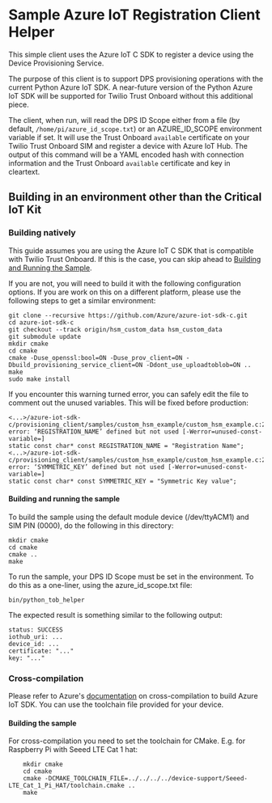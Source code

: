 # Sample Azure IoT Registration Client Helper

This simple client uses the Azure IoT C SDK to register a device using the Device Provisioning Service.

The purpose of this client is to support DPS provisioning operations with the current Python Azure IoT SDK.  A near-future version of the Python Azure IoT SDK will be supported for Twilio Trust Onboard without this additional piece.

The client, when run, will read the DPS ID Scope either from a file (by default, `/home/pi/azure_id_scope.txt`) or an AZURE_ID_SCOPE environment variable if set.  It will use the Trust Onboard `available` certificate on your Twilio Trust Onboard SIM and register a device with Azure IoT Hub.  The output of this command will be a YAML encoded hash with connection information and the Trust Onboard `available` certificate and key in cleartext.

## Building in an environment other than the Critical IoT Kit

### Building natively
This guide assumes you are using the Azure IoT C SDK that is compatible with Twilio Trust Onboard.  If this is the case, you can skip ahead to [Building and Running the Sample](#Building-and-running-the-sample).

If you are not, you will need to build it with the following configuration options.  If you are work on this on a different platform, please use the following steps to get a similar environment:

    git clone --recursive https://github.com/Azure/azure-iot-sdk-c.git
    cd azure-iot-sdk-c
    git checkout --track origin/hsm_custom_data hsm_custom_data
    git submodule update
    mkdir cmake
    cd cmake
    cmake -Duse_openssl:bool=ON -Duse_prov_client=ON -Dbuild_provisioning_service_client=ON -Ddont_use_uploadtoblob=ON ..
    make
    sudo make install

If you encounter this warning turned error, you can safely edit the file to comment out the unused variables.  This will be fixed before production:

    <...>/azure-iot-sdk-c/provisioning_client/samples/custom_hsm_example/custom_hsm_example.c:21:26: error: ‘REGISTRATION_NAME’ defined but not used [-Werror=unused-const-variable=]
    static const char* const REGISTRATION_NAME = "Registration Name";
    <...>/azure-iot-sdk-c/provisioning_client/samples/custom_hsm_example/custom_hsm_example.c:20:26: error: ‘SYMMETRIC_KEY’ defined but not used [-Werror=unused-const-variable=]
    static const char* const SYMMETRIC_KEY = "Symmetric Key value";

#### Building and running the sample

To build the sample using the default module device (/dev/ttyACM1) and SIM PIN (0000), do the following in this directory:

    mkdir cmake
    cd cmake
    cmake ..
    make

To run the sample, your DPS ID Scope must be set in the environment.  To do this as a one-liner, using the azure_id_scope.txt file:

    bin/python_tob_helper

The expected result is something similar to the following output:

    status: SUCCESS
    iothub_uri: ...
    device_id: ...
    certificate: "..."
    key: "..."

### Cross-compilation
Please refer to Azure's [documentation](https://github.com/Azure/azure-iot-sdk-c/blob/master/doc/SDK_cross_compile_example.md) on cross-compilation to build Azure IoT SDK. You can use the toolchain file provided for your device.

#### Building the sample
For cross-compilation you need to set the toolchain for CMake. E.g. for Raspberry Pi with Seeed LTE Cat 1 hat:

```
    mkdir cmake
    cd cmake
    cmake -DCMAKE_TOOLCHAIN_FILE=../../../../device-support/Seeed-LTE_Cat_1_Pi_HAT/toolchain.cmake ..
    make
```

